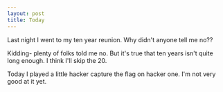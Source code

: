 ```yaml
---
layout: post
title: Today
---
```

Last night I went to my ten year reunion. Why didn't anyone tell me no?? 

Kidding- plenty of folks told me no. But it's true that ten years isn't quite long enough. I think I'll skip the 20. 

Today I played a little hacker capture the flag on hacker one. I'm not very good at it yet. 

